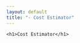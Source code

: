 ```yaml
---
layout: default
title: "- Cost Estimator"
---
```


<div class="cost-estimator">

    <h1>Cost Estimator</h1>

</div>
